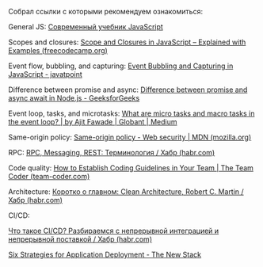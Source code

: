 
Собрал ссылки с которыми рекомендуем ознакомиться:

General JS: [Современный учебник JavaScript](https://www.google.com/url?q=https://learn.javascript.ru/&sa=D&source=editors&ust=1678725538024406&usg=AOvVaw3uDOcOzRg6RTXqtcoEj348)

Scopes and closures: [Scope and Closures in JavaScript – Explained with Examples (freecodecamp.org)](https://www.google.com/url?q=https://www.freecodecamp.org/news/scope-and-closures-in-javascript/&sa=D&source=editors&ust=1678725538024937&usg=AOvVaw0hnJzus8a_VIzE4LNi_Q7-)

Event flow, bubbling, and capturing: [Event Bubbling and Capturing in JavaScript - javatpoint](https://www.google.com/url?q=https://www.javatpoint.com/event-bubbling-and-capturing-in-javascript&sa=D&source=editors&ust=1678725538025276&usg=AOvVaw0ssKY7TTpdqS3EoAAlDqpF)

Difference between promise and async: [Difference between promise and async await in Node.js - GeeksforGeeks](https://www.google.com/url?q=https://www.geeksforgeeks.org/difference-between-promise-and-async-await-in-node-js/&sa=D&source=editors&ust=1678725538025606&usg=AOvVaw0IKToF0atSb4i8B_SbC2nP)

Event loop, tasks, and microtasks: [What are micro tasks and macro tasks in the event loop? | by Ajit Fawade | Globant | Medium](https://www.google.com/url?q=https://medium.com/globant/what-are-micro-tasks-and-macro-tasks-in-the-event-loop-29bc0abdd445&sa=D&source=editors&ust=1678725538025962&usg=AOvVaw0YutneBE5XwMdFNx4r44o_)

Same-origin policy: [Same-origin policy - Web security | MDN (mozilla.org)](https://www.google.com/url?q=https://developer.mozilla.org/en-US/docs/Web/Security/Same-origin_policy&sa=D&source=editors&ust=1678725538026249&usg=AOvVaw12fQireMoHNYCUrvOFWMJh)

RPC: [RPC, Messaging, REST: Терминология / Хабр (habr.com)](https://www.google.com/url?q=https://habr.com/ru/post/264181/&sa=D&source=editors&ust=1678725538026505&usg=AOvVaw1ESgd36O09EKBpnsZyD77Z)

Code quality: [How to Establish Coding Guidelines in Your Team | The Team Coder (team-coder.com)](https://www.google.com/url?q=https://team-coder.com/establish-coding-guidelines/&sa=D&source=editors&ust=1678725538026774&usg=AOvVaw3DC-z1duOMq0AlVFMPZoYD)

Architecture: [Коротко о главном: Clean Architecture, Robert C. Martin / Хабр (habr.com)](https://www.google.com/url?q=https://habr.com/ru/post/464185/&sa=D&source=editors&ust=1678725538027035&usg=AOvVaw3_n5WD-eCOOB7XIb_PTLaZ)

CI/CD:

[Что такое CI/CD? Разбираемся с непрерывной интеграцией и непрерывной поставкой / Хабр (habr.com)](https://www.google.com/url?q=https://habr.com/ru/company/otus/blog/515078/&sa=D&source=editors&ust=1678725538027329&usg=AOvVaw0OxHyROiy1yDsU_mYUNK3w)

[Six Strategies for Application Deployment - The New Stack](https://www.google.com/url?q=https://thenewstack.io/deployment-strategies/&sa=D&source=editors&ust=1678725538027559&usg=AOvVaw2waIhw_3W6uuTtarKyBQ5k)